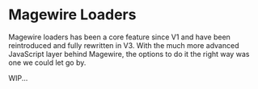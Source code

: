 # Magewire Loaders

Magewire loaders has been a core feature since V1 and have been reintroduced and fully rewritten in V3. With the
much more advanced JavaScript layer behind Magewire, the options to do it the right way was one we could let go by.

WIP...
